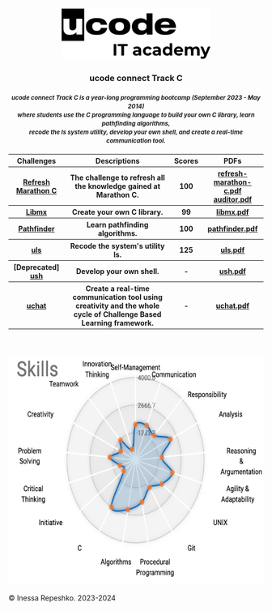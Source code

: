 <head>
    <h3>
        <p align="center">
            <a href="https://ucode.world/en/" target="_blank">
                <img src="https://github.com/InessaRepeshko/ucode-connect-Track-C/blob/main/screens/ucode_it_academy_logo.svg" height="100px">
            </a>
        </p>
    </h3>
    <h3>
        <p align="center">ucode connect Track C</p>
    </h3>
    <h4>
        <p align="center"><small><i>ucode connect Track C is a year-long programming bootcamp (September 2023 - May 2014)<br>where students use the C programming language to build your own C library, learn pathfinding algorithms,<br>recode the ls system utility, develop your own shell, and create a real-time communication tool.</i></small>
        </p>
    </h4>
</head>

<body>
    <table width="100%" border="0" cellpadding="1" align="center">  
        <tr>
            <th>Challenges</th>
            <th>Descriptions</th>
            <th>Scores</th>
            <th>PDFs</th>
        </tr>
        <tr>
            <th><a href="https://github.com/InessaRepeshko/ucode-connect-Track-C/tree/main/refresh-marathon-c" target="_blank">Refresh Marathon C</a></th>
            <th>The challenge to refresh all the knowledge gained at Marathon C.</th>
            <th>100</th>
            <th>
                <a href="https://github.com/InessaRepeshko/ucode-connect-Track-C/blob/main/documents/refresh-marathon-c.pdf" target="_blank">refresh-marathon-c.pdf</a>
                <br>
                <a href="https://github.com/InessaRepeshko/ucode-connect-Track-C/blob/main/documents/auditor.pdf" target="_blank">auditor.pdf</a>
            </th>
        </tr>
        <tr>
            <th><a href="https://github.com/InessaRepeshko/ucode-connect-Track-C/tree/main/libmx" target="_blank">Libmx</a></th>
            <th>Create your own C library.</th>
            <th>99</th>
            <th><a href="https://github.com/InessaRepeshko/ucode-connect-Track-C/blob/main/documents/libmx.pdf" target="_blank">libmx.pdf</a></th>
        </tr>
        <tr>
            <th><a href="https://github.com/InessaRepeshko/ucode-connect-Track-C/tree/main/pathfinder" target="_blank">Pathfinder</a></th>
            <th>Learn pathfinding algorithms.</th>
            <th>100</th>
            <th><a href="https://github.com/InessaRepeshko/ucode-connect-Track-C/blob/main/documents/pathfinder.pdf" target="_blank">pathfinder.pdf</a></th>
        </tr>
        <tr>
            <th><a href="https://github.com/InessaRepeshko/ucode-connect-Track-C/tree/main/uls" target="_blank">uls</a></th>
            <th>Recode the system's utility ls.</th>
            <th>125</th>
            <th><a href="https://github.com/InessaRepeshko/ucode-connect-Track-C/blob/main/documents/uls.pdf" target="_blank">uls.pdf</a></th>
        </tr>
        <tr>
            <th>[Deprecated] <a href="https://github.com/InessaRepeshko/ucode-connect-Track-C/tree/main/ush" target="_blank">ush</a></th>
            <th>Develop your own shell.</th>
            <th>-</th>
            <th><a href="https://github.com/InessaRepeshko/ucode-connect-Track-C/blob/main/documents/ush.pdf" target="_blank">ush.pdf</a></th>
        </tr>
        <tr>
            <th><a href="https://github.com/Strawberry-Team/ucode-connect-uchat" target="_blank">uchat</a></th>
            <th>Create a real-time communication tool using creativity and the whole cycle of Challenge Based Learning framework.</th>
            <th>-</th>
            <th><a href="https://github.com/InessaRepeshko/ucode-connect-Track-C/blob/main/documents/uchat.pdf" target="_blank">uchat.pdf</a></th>
        </tr>
    </table>
    <br>
    <h4>
        <p align="center">
            <a href="https://www.linkedin.com/in/inessarepeshko/" target="_blank">
                <img src="https://github.com/InessaRepeshko/ucode-connect-Track-C/blob/main/screens/skills.png" height="450px">
            </a>
        </p>
    </h4>
</body>

© Inessa Repeshko. 2023-2024
